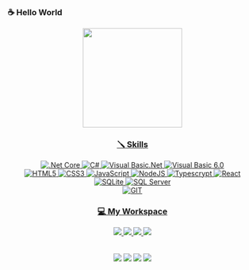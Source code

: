 ### ☕ Hello World 


<div align="center">
  <a href="https://github.com/Santafosta1999">
  <img height="200em" src="https://github-readme-stats.vercel.app/api/top-langs/?username=Santafosta1999&layout=compact&langs_count=8&theme=tokyonight"/>
  
### 🪛 Skills
<img src="https://img.shields.io/badge/.NET-5C2D91?style=for-the-badge&logo=.net&logoColor=white" title=".Net Core"/>
<img src="https://img.shields.io/badge/C%23-239120?style=for-the-badge&logo=c-sharp&logoColor=white" title="C#"/>
<img src="https://img.shields.io/badge/C%23-239120?style=for-the-badge&logo=c-sharp&logoColor=white" title="Visual Basic.Net"/>
<img src="https://img.shields.io/badge/C%23-239120?style=for-the-badge&logo=c-sharp&logoColor=white" title="Visual Basic 6.0"/>

<br>

<img src="https://img.shields.io/badge/HTML5-E34F26?style=for-the-badge&logo=html5&logoColor=white" title="HTML5"/>
<img src="https://img.shields.io/badge/CSS3-1572B6?style=for-the-badge&logo=css3&logoColor=white" title="CSS3"/>
<img src="https://img.shields.io/badge/JavaScript-F7DF1E?style=for-the-badge&logo=javascript&logoColor=black" title="JavaScript"/>
<img src="https://img.shields.io/badge/Node.js-43853D?style=for-the-badge&logo=node.js&logoColor=white" title="NodeJS"/>
<img src="https://img.shields.io/badge/TypeScript-007ACC?style=for-the-badge&logo=typescript&logoColor=white" title="Typescrypt"/>
<img src="https://img.shields.io/badge/React-20232A?style=for-the-badge&logo=react&logoColor=61DAFB" title="React"/>

<br>

<img src="https://img.shields.io/badge/SQLite-07405E?style=for-the-badge&logo=sqlite&logoColor=white" title="SQLite"/>
<img src="https://img.shields.io/badge/Microsoft_SQL_Server-CC2927?style=for-the-badge&logo=microsoft-sql-server&logoColor=white" title="SQL Server" />  

<br>

<img src="https://img.shields.io/badge/Git-E34F26?style=for-the-badge&logo=git&logoColor=white" title="GIT" />  

</div>



<div align="center">
  <a href="https://github.com/Santafosta1999">
  
### 💻 My Workspace

  <img src="https://img.shields.io/badge/windows-%230078D6.svg?&style=for-the-badge&logo=windows&logoColor=white" />
  <img src="https://img.shields.io/badge/intel-core%20i5%2009th-%230071C5.svg?&style=for-the-badge&logo=intel&logoColor=white" />
  <img src="https://img.shields.io/badge/RAM-16GB-%230071C5.svg?&style=for-the-badge&logoColor=white" />
  <img src="https://img.shields.io/badge/nvidia-gtx%201650-%2376B900.svg?&style=for-the-badge&logo=nvidia&logoColor=white" />
</div>
  
<div align="center">
  <br> <br>
   <a href="https://www.linkedin.com/in/luizeduardosantafosta" target="_blank"><img src="https://img.shields.io/badge/-LinkedIn-%230077B5?style=for-the-badge&logo=linkedin&logoColor=white"></a>
  <a href ="mailto:dusantafosta@hotmail.com"><img src="https://img.shields.io/badge/Microsoft_Outlook-0078D4?style=for-the-badge&logo=microsoft-outlook&logoColor=white" target="_blank"></a>
  <a href="https://www.facebook.com/luizeduardo.santafosta" target="_blank"><img src="https://img.shields.io/badge/Facebook-1877F2?style=for-the-badge&logo=facebook&logoColor=white" target="_blank"></a>
  <a href="https://instagram.com/LuizEduardo_1603" target="_blank"><img src="https://img.shields.io/badge/-Instagram-%23E4405F?style=for-the-badge&logo=instagram&logoColor=white" target="_blank"></a>
 
</div>
